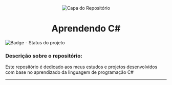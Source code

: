 <div align="center">
  <img src="https://github.com/user-attachments/assets/a5a309d3-4e8c-4739-a4b6-c0229190e334" alt="Capa do Repositório">
</div>

<h1 align="center">Aprendendo C#</h1>

![Badge - Status do projeto](http://img.shields.io/static/v1?label=STATUS&message=%20COMPLETO&color=green&style=for-the-badge)

### Descrição sobre o repositório: 

Este repositório é dedicado aos meus estudos e projetos desenvolvidos com base no aprendizado da linguagem de programação C#

<hr>

